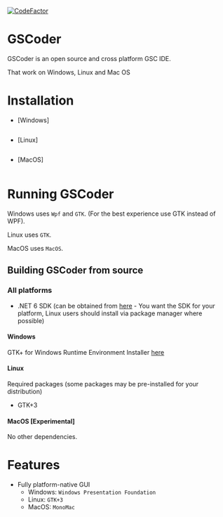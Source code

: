 [![CodeFactor](https://www.codefactor.io/repository/github/lucasstf/gscoder/badge/main)](https://www.codefactor.io/repository/github/lucasstf/gscoder/overview/main)

# GSCoder

GSCoder is an open source and cross platform GSC IDE.

That work on Windows, Linux and Mac OS


# Installation

- [Windows]
```
```
- [Linux]
```
```
- [MacOS]
```
```

# Running GSCoder

Windows uses `Wpf` and `GTK`. (For the best experience use GTK instead of WPF).

Linux uses `GTK`.

MacOS uses `MacOS`.

## Building GSCoder from source

### All platforms

- .NET 6 SDK (can be obtained from [here](https://dotnet.microsoft.com/download/dotnet/6.0) - You want the SDK for your platform, Linux users should install via package manager where possible)

#### Windows
GTK+ for Windows Runtime Environment Installer [here](https://github.com/tschoonj/GTK-for-Windows-Runtime-Environment-Installer/releases/tag/2022-01-04)


#### Linux

Required packages (some packages may be pre-installed for your distribution)

- GTK+3

#### MacOS [Experimental]

No other dependencies.

# Features

- Fully platform-native GUI
  - Windows: `Windows Presentation Foundation`
  - Linux: `GTK+3`
  - MacOS: `MonoMac`